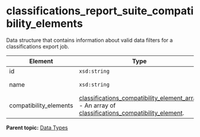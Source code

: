 # classifications_report_suite_compatibility_elements

Data structure that contains information about valid data filters for a classifications export job.

|Element|Type|Description|
|-------|----|-----------|
|id|`xsd:string` |Element id.|
|name|`xsd:string` |Element name.|
|compatibility_elements|[classifications_compatibility_element_array](r_classifications_compatibility_element_array.md#) - An array of [classifications_compatibility_element](r_classifications_compatibility_element.md#). |Valid data filters.|

**Parent topic:** [Data Types](../data_types/classifications_data_types.md)

